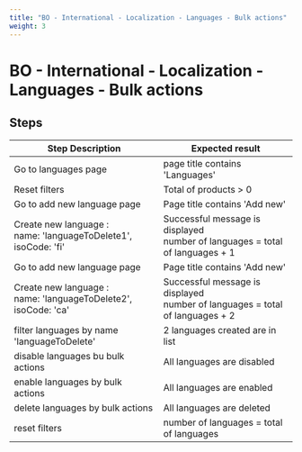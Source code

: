 ```yaml
---
title: "BO - International - Localization - Languages - Bulk actions"
weight: 3
---
```


# BO - International - Localization - Languages - Bulk actions
## Steps
| Step Description | Expected result |
| ----- | ----- |
| Go to languages page | page title contains 'Languages' |
| Reset filters | Total of products > 0 |
| Go to add new language page | Page title contains 'Add new' |
| Create new language : <br>name: 'languageToDelete1', isoCode: 'fi' | Successful message is displayed<br>number of languages = total of languages + 1 |
| Go to add new language page | Page title contains 'Add new' |
| Create new language : <br>name: 'languageToDelete2', isoCode: 'ca' | Successful message is displayed<br>number of languages = total of languages + 2 |
| filter languages by name 'languageToDelete' | 2 languages created are in list |
| disable languages bu bulk actions | All languages are disabled |
| enable languages by bulk actions | All languages are enabled |
| delete languages by bulk actions | All languages are deleted |
| reset filters | number of languages = total of languages |
